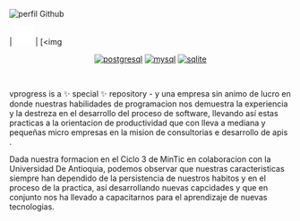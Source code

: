 ![perfil Github](https://user-images.githubusercontent.com/111246956/184704637-15d5b6b9-c64c-4aca-9572-ae5108f1ee20.jpg)


| [<img src="https://raw.githubusercontent.com/Delta456/Delta456/master/img/github.png" alt="github logo" width="34">](https://github.com/rotkill3r) | [<img 

<p align="center">
<a href="https://github.com/vprogress/VProgreSS"><img src="https://img.shields.io/badge/postgresql-6566ba.svg?style=for-the-badge&logo=postgresql&logoColor=6566ba&labelColor=ffffff" alt="postgresql"></a>
<a href="https://github.com/vprogress/VProgreSS"><img src="https://img.shields.io/badge/mysql-3aabe8.svg?style=for-the-badge&logo=mysql&logoColor=3aabe8&labelColor=ffffff" alt="mysql"></a>
<a href="https://github.com/vprogress/VProgreSS"><img src="https://img.shields.io/badge/sqlite-1daede.svg?style=for-the-badge&logo=sqlite&logoColor=1daede&labelColor=ffffff" alt="sqlite"></a>
</p><br>

vprogress is a ✨ special ✨ repository - y una empresa sin animo de lucro en donde nuestras habilidades de programacion nos demuestra la experiencia y la destreza en el desarrollo del proceso de software, llevando así estas practicas a la orientacion de productividad que con lleva a mediana y pequeñas micro empresas en la mision de consultorias e desarrollo de apis . 

Dada nuestra formacion en el Ciclo 3 de MinTic en colaboracion con la Universidad De Antioquia, podemos observar que nuestras caracteristicas siempre han dependido de la persistencia de nuestros habitos y en el proceso de la practica, así desarrollando nuevas capcidades y que en conjunto nos ha llevado a capacitarnos para el aprendizaje de nuevas tecnologias.

